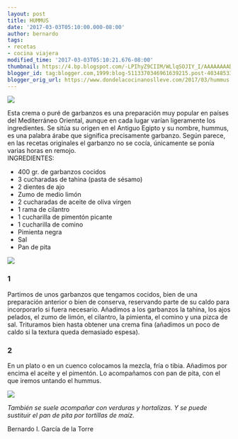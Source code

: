 ```yaml
---
layout: post
title: HUMMUS
date: '2017-03-03T05:10:00.000-08:00'
author: bernardo
tags:
- recetas
- cocina viajera
modified_time: '2017-03-03T05:10:21.676-08:00'
thumbnail: https://4.bp.blogspot.com/-LPIhyZ9CIIM/WLlqSOJIY_I/AAAAAAAADdE/yrZem21qrJQbCSwJ80SR8v59Xpx7hUeoACLcB/s72-c/04.JPG
blogger_id: tag:blogger.com,1999:blog-5113370346961639215.post-4034853332323918689
blogger_orig_url: https://www.dondelacocinanoslleve.com/2017/03/hummus.html
---
```


![](https://4.bp.blogspot.com/-LPIhyZ9CIIM/WLlqSOJIY_I/AAAAAAAADdE/yrZem21qrJQbCSwJ80SR8v59Xpx7hUeoACLcB/s400/04.JPG)

  
Esta crema o puré de garbanzos es una preparación muy popular en países del Mediterráneo Oriental, aunque en cada lugar varían ligeramente los ingredientes. Se sitúa su origen en el Antiguo Egipto y su nombre, hummus, es una palabra árabe que significa precisamente garbanzo. Según parece, en las recetas originales el garbanzo no se cocía, únicamente se ponía varias horas en remojo.  
INGREDIENTES:
* 400 gr. de garbanzos cocidos
* 3 cucharadas de tahina (pasta de sésamo)
* 2 dientes de ajo
* Zumo de medio limón
* 2 cucharadas de aceite de oliva virgen
* 1 rama de cilantro
* 1 cucharilla de pimentón picante
* 1 cucharilla de comino
* Pimienta negra
* Sal
* Pan de pita  

![](https://4.bp.blogspot.com/-kDcQ8X_E7aA/WLlqpcBAAkI/AAAAAAAADdI/Jyg6AS-Hf-0896j-hJJ-cLm9tkYWugCwACLcB/s320/01.JPG)

  

### 1

Partimos de unos garbanzos que tengamos cocidos, bien de una preparación anterior o bien de conserva, reservando parte de su caldo para incorporarlo si fuera necesario. Añadimos a los garbanzos la tahina, los ajos pelados, el zumo de limón, el cilantro, la pimienta, el comino y una pizca de sal. Trituramos bien hasta obtener una crema fina (añadimos un poco de caldo si la textura queda demasiado espesa).  

### 2

En un plato o en un cuenco colocamos la mezcla, fría o tibia. Añadimos por encima el aceite y el pimentón. Lo acompañamos con pan de pita, con el que iremos untando el hummus.  

![](https://3.bp.blogspot.com/-dj6x9amrLyI/WLlq_2uFncI/AAAAAAAADdM/3QRzXtyknbEcx9VUeaa9XCtYcelkGwDMQCLcB/s320/03.JPG)

  
_También se suele acompañar con verduras y hortalizas. Y se puede sustituir el pan de pita por tortillas de maíz._  
  
Bernardo I. García de la Torre
